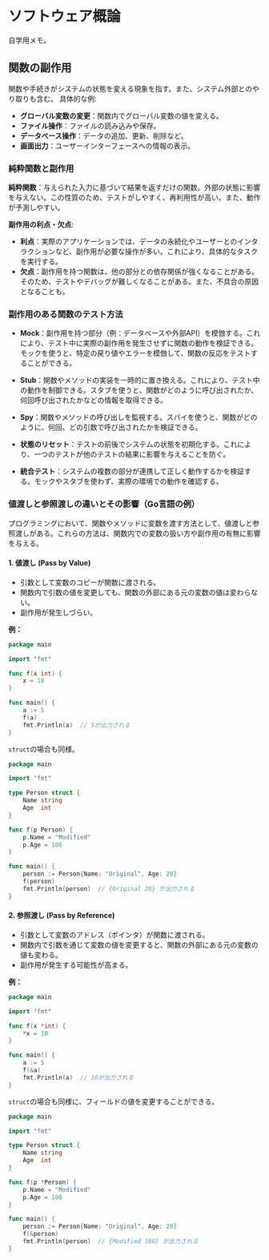 # ソフトウェア概論

自学用メモ。

## 関数の副作用

関数や手続きがシステムの状態を変える現象を指す。また、システム外部とのやり取りも含む。
具体的な例:
- **グローバル変数の変更**：関数内でグローバル変数の値を変える。
- **ファイル操作**：ファイルの読み込みや保存。
- **データベース操作**：データの追加、更新、削除など。
- **画面出力**：ユーザーインターフェースへの情報の表示。

### 純粋関数と副作用

**純粋関数**：与えられた入力に基づいて結果を返すだけの関数。外部の状態に影響を与えない。この性質のため、テストがしやすく、再利用性が高い。また、動作が予測しやすい。

**副作用の利点・欠点**:
- **利点**：実際のアプリケーションでは、データの永続化やユーザーとのインタラクションなど、副作用が必要な操作が多い。これにより、具体的なタスクを実行する。
- **欠点**：副作用を持つ関数は、他の部分との依存関係が強くなることがある。そのため、テストやデバッグが難しくなることがある。また、不具合の原因となることも。

### 副作用のある関数のテスト方法

- **Mock**：副作用を持つ部分（例：データベースや外部API）を模倣する。これにより、テスト中に実際の副作用を発生させずに関数の動作を検証できる。モックを使うと、特定の戻り値やエラーを模倣して、関数の反応をテストすることができる。

- **Stub**：関数やメソッドの実装を一時的に置き換える。これにより、テスト中の動作を制御できる。スタブを使うと、関数がどのように呼び出されたか、何回呼び出されたかなどの情報を取得できる。

- **Spy**：関数やメソッドの呼び出しを監視する。スパイを使うと、関数がどのように、何回、どの引数で呼び出されたかを検証できる。

- **状態のリセット**：テストの前後でシステムの状態を初期化する。これにより、一つのテストが他のテストの結果に影響を与えることを防ぐ。

- **統合テスト**：システムの複数の部分が連携して正しく動作するかを検証する。モックやスタブを使わず、実際の環境での動作を確認する。


### 値渡しと参照渡しの違いとその影響（Go言語の例）

プログラミングにおいて、関数やメソッドに変数を渡す方法として、値渡しと参照渡しがある。これらの方法は、関数内での変数の扱い方や副作用の有無に影響を与える。

#### 1. 値渡し (Pass by Value)

- 引数として変数のコピーが関数に渡される。
- 関数内で引数の値を変更しても、関数の外部にある元の変数の値は変わらない。
- 副作用が発生しづらい。

**例：**

```go
package main

import "fmt"

func f(x int) {
    x = 10
}

func main() {
    a := 5
    f(a)
    fmt.Println(a)  // 5が出力される
}
```

`struct`の場合も同様。

```go
package main

import "fmt"

type Person struct {
    Name string
    Age  int
}

func f(p Person) {
    p.Name = "Modified"
    p.Age = 100
}

func main() {
    person := Person{Name: "Original", Age: 20}
    f(person)
    fmt.Println(person)  // {Original 20} が出力される
}
```

#### 2. 参照渡し (Pass by Reference)

- 引数として変数のアドレス（ポインタ）が関数に渡される。
- 関数内で引数を通じて変数の値を変更すると、関数の外部にある元の変数の値も変わる。
- 副作用が発生する可能性が高まる。

**例：**

```go
package main

import "fmt"

func f(x *int) {
    *x = 10
}

func main() {
    a := 5
    f(&a)
    fmt.Println(a)  // 10が出力される
}
```

`struct`の場合も同様に、フィールドの値を変更することができる。

```go
package main

import "fmt"

type Person struct {
    Name string
    Age  int
}

func f(p *Person) {
    p.Name = "Modified"
    p.Age = 100
}

func main() {
    person := Person{Name: "Original", Age: 20}
    f(&person)
    fmt.Println(person)  // {Modified 100} が出力される
}
```
